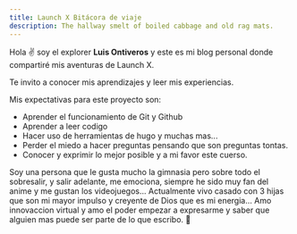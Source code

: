```yaml
---
title: Launch X Bitácora de viaje
description: The hallway smelt of boiled cabbage and old rag mats.
---
```


Hola ✌️  soy el explorer **Luis Ontiveros** y este es mi blog personal donde compartiré mis aventuras de Launch X.

Te invito a conocer mis aprendizajes y leer mis experiencias.


Mis expectativas para este proyecto son:

- Aprender el funcionamiento de Git y Github
- Aprender a leer codigo
- Hacer uso de herramientas de hugo y muchas mas...
- Perder el miedo a hacer preguntas pensando que son preguntas tontas.
- Conocer y exprimir lo mejor posible y a mi favor este cuerso.


Soy una persona que le gusta mucho la gimnasia pero sobre todo el sobresalir, y salir adelante, me emociona,
siempre he sido muy fan del anime y me gustan los videojuegos...
Actualmente vivo casado con 3 hijas que son mi mayor impulso y creyente de Dios que es mi energia...
Amo innovaccion virtual y amo el poder empezar a expresarme y saber que alguien mas puede ser parte de lo que escribo.
🚀
